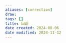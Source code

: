 ```yaml
---
aliases: [correction]
draw: 
tags: []
title: 回调
date created: 2024-08-06
date modified: 2024-11-12
---
```

